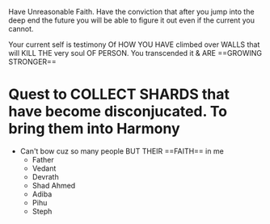 Have Unreasonable Faith.
Have the conviction that after you jump into the deep end the future you will be able to figure it out even if the current you cannot.

Your current self is testimony
Of HOW YOU HAVE climbed over WALLS that will KILL THE very soul OF PERSON. You transcended it & ARE ==GROWING STRONGER==

# Quest to COLLECT SHARDS that have become disconjucated. To bring them into Harmony
- Can't bow cuz so many people BUT THEIR ==FAITH== in me
	- Father
	- Vedant
	- Devrath
	- Shad Ahmed
	- Adiba
	- Pihu
	- Steph